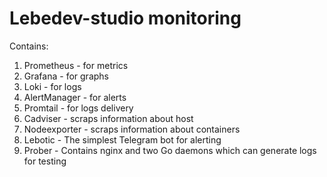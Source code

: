# Lebedev-studio monitoring

Contains:

1. Prometheus - for metrics 
2. Grafana - for graphs
3. Loki - for logs
4. AlertManager - for alerts
5. Promtail - for logs delivery
5. Cadviser - scraps information about host
6. Nodeexporter - scraps information about containers
7. Lebotic - The simplest Telegram bot for alerting
8. Prober - Contains nginx and two Go daemons which can generate logs for testing 
